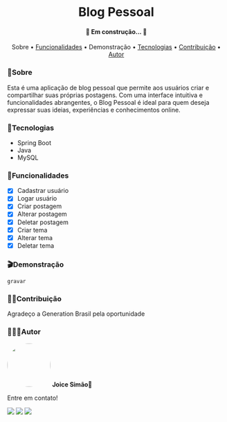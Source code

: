 <h1 align="center">Blog Pessoal</h1>
<h4 align="center">🚧  Em construção...  🚧</h4>

<p align="center">
 <a>Sobre</a> •
 <a href="#funcionalidades">Funcionalidades</a> •
 <a>Demonstração</a> • 
 <a href="#tecnologias">Tecnologias</a> • 
 <a href="#contribuição">Contribuição</a> • 
 <a href="#autor">Autor</a>
</p>

### 📃Sobre 
Esta é uma aplicação de blog pessoal que permite aos usuários criar e compartilhar suas próprias postagens. Com uma interface intuitiva e funcionalidades abrangentes, o Blog Pessoal é ideal para quem deseja expressar suas ideias, experiências e conhecimentos online.

### 🔧Tecnologias
- Spring Boot
- Java 
- MySQL
	
### 🔷Funcionalidades
- [x] Cadastrar usuário
- [x] Logar usuário
- [x] Criar postagem
- [x] Alterar postagem
- [x] Deletar postagem
- [x] Criar tema
- [x] Alterar tema
- [x] Deletar tema

### 🎬Demonstração
	gravar
	
### 🤝🏽Contribuição
<p>Agradeço a Generation Brasil pela oportunidade</p>

### 👩🏽‍💻Autor
<img style="border-radius: 50%;" src="https://i.imgur.com/n7iVrD1.png" width="100px;" alt=""/>
 <b>Joice Simão🌱</b>
<p>Entre em contato!</p>

<a href="https://www.linkedin.com/in/joice-sim%C3%A3o-leite-520496221/"><img src="https://img.shields.io/badge/linkedin-%230077B5.svg?&style=for-the-badge&logo=linkedin&logoColor=white&link=mailto:https://www.linkedin.com/in/joice-sim%C3%A3o-leite-520496221/"></a>
<a href="https://discord.com/users/876857533036363806" target="_blank"><img src="https://img.shields.io/badge/Discord-7289DA?style=for-the-badge&logo=discord&logoColor=white" target="_blank"></a>
<a href = "mailto:joice.simao@hotmail.com"><img src="https://img.shields.io/badge/-Hotmail-%23333?style=for-the-badge&logo=microsoft-outlook&logoColor=white" target="_blank"></a>
